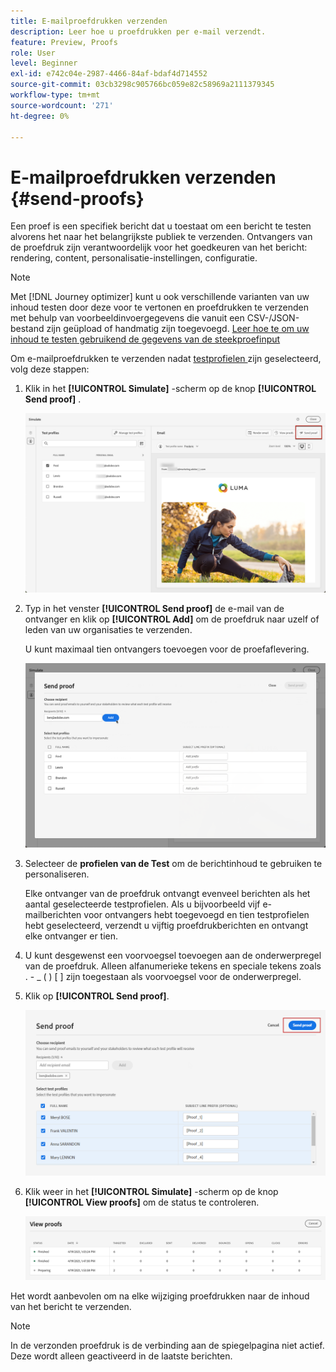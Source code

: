 ```yaml
---
title: E-mailproefdrukken verzenden
description: Leer hoe u proefdrukken per e-mail verzendt.
feature: Preview, Proofs
role: User
level: Beginner
exl-id: e742c04e-2987-4466-84af-bdaf4d714552
source-git-commit: 03cb3298c905766bc059e82c58969a2111379345
workflow-type: tm+mt
source-wordcount: '271'
ht-degree: 0%

---
```


# E-mailproefdrukken verzenden {#send-proofs}

Een proef is een specifiek bericht dat u toestaat om een bericht te testen alvorens het naar het belangrijkste publiek te verzenden. Ontvangers van de proefdruk zijn verantwoordelijk voor het goedkeuren van het bericht: rendering, content, personalisatie-instellingen, configuratie.

>[!NOTE]
>
>Met [!DNL Journey optimizer] kunt u ook verschillende varianten van uw inhoud testen door deze voor te vertonen en proefdrukken te verzenden met behulp van voorbeeldinvoergegevens die vanuit een CSV-/JSON-bestand zijn geüpload of handmatig zijn toegevoegd. [ Leer hoe te om uw inhoud te testen gebruikend de gegevens van de steekproefinput ](../test-approve/simulate-sample-input.md)

Om e-mailproefdrukken te verzenden nadat [ testprofielen ](test-profiles.md) zijn geselecteerd, volg deze stappen:

1. Klik in het **[!UICONTROL Simulate]** -scherm op de knop **[!UICONTROL Send proof]** .

   ![](../email/assets/send-proof-button.png)

1. Typ in het venster **[!UICONTROL Send proof]** de e-mail van de ontvanger en klik op **[!UICONTROL Add]** om de proefdruk naar uzelf of leden van uw organisaties te verzenden.

   U kunt maximaal tien ontvangers toevoegen voor de proefaflevering.

   ![](../email/assets/send-proof-add.png)

1. Selecteer de **profielen van de Test** om de berichtinhoud te gebruiken te personaliseren.

   Elke ontvanger van de proefdruk ontvangt evenveel berichten als het aantal geselecteerde testprofielen. Als u bijvoorbeeld vijf e-mailberichten voor ontvangers hebt toegevoegd en tien testprofielen hebt geselecteerd, verzendt u vijftig proefdrukberichten en ontvangt elke ontvanger er tien.

1. U kunt desgewenst een voorvoegsel toevoegen aan de onderwerpregel van de proefdruk. Alleen alfanumerieke tekens en speciale tekens zoals . - _ ( ) [ ] zijn toegestaan als voorvoegsel voor de onderwerpregel.

1. Klik op **[!UICONTROL Send proof]**.

   ![](../email/assets/send-proof-select.png)

1. Klik weer in het **[!UICONTROL Simulate]** -scherm op de knop **[!UICONTROL View proofs]** om de status te controleren.

   ![](../email/assets/send-proof-view.png)

Het wordt aanbevolen om na elke wijziging proefdrukken naar de inhoud van het bericht te verzenden.

>[!NOTE]
>
>In de verzonden proefdruk is de verbinding aan de spiegelpagina niet actief. Deze wordt alleen geactiveerd in de laatste berichten.

